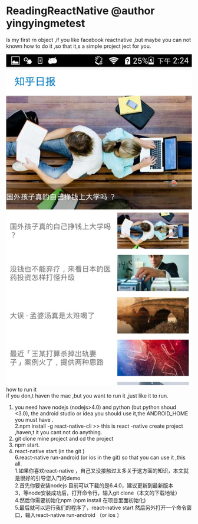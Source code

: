 # ReadingReactNative  @author yingyingmetest 
Is my first rn object ,if you like facebook reactnative ,but maybe you can not known how to do it ,so that it,s a simple project ject for you.<br/>

![github](https://github.com/xiawanyingtest/ReadingNewsRecNative/blob/master/4748C30DA09897E929F5DDE1392C843B.jpg "github") 
how to run it <br/>
if you don,t haven the mac ,but you want to run it ,just like it to run. <br/>
1. you need have nodejs (nodejs>4.0) and python (but python shoud <3.0), the android studio or idea you should use it,the ANDROID_HOME you must have . <br/>
2.npm install -g react-native-cli >> this is react -native create project ,haven,t it you cant not do anything. <br/>
3. git clone mine project and cd the project    <br/>
4. npm start.<br/>
5. react-native start (in the git ) <br/>
6.react-native run-android (or ios in the git)
so that you can use it ,this all. <br/>
1.如果你喜欢react-native ，自己又没接触过太多关于这方面的知识，本文就是很好的引导您入门的demo<br/>
2.首先你要安装nodejs 目前可以下载的是6.4.0，建议更新到最新版本<br/>
3，等node安装成功后，打开命令行，输入git clone（本文的下载地址）<br/>
4.然后你需要初始化npm (npm install 在项目里面初始化)<br/>
5.最后就可以运行我们的程序了，react-native start 然后另外打开一个命令窗口，输入react-native run-android （or ios ）<br/>
